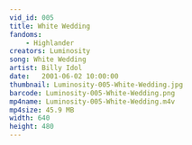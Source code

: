 ```yaml
---
vid_id: 005
title: White Wedding
fandoms:
    - Highlander
creators: Luminosity
song: White Wedding
artist: Billy Idol
date:   2001-06-02 10:00:00
thumbnail: Luminosity-005-White-Wedding.jpg
barcode: Luminosity-005-White-Wedding.png
mp4name: Luminosity-005-White-Wedding.m4v
mp4size: 45.9 MB
width: 640
height: 480
---
```



